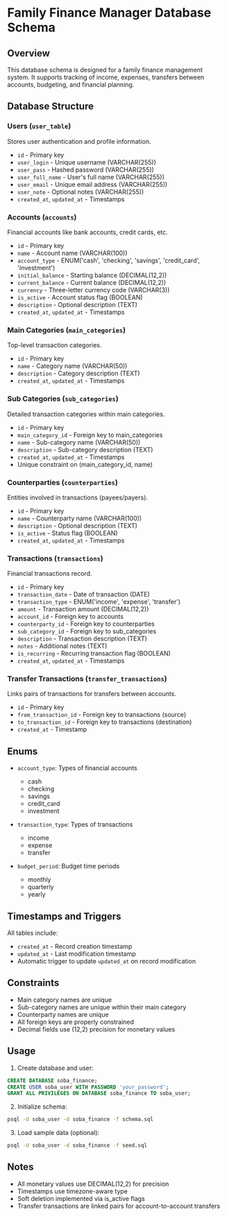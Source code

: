 # Family Finance Manager Database Schema

## Overview
This database schema is designed for a family finance management system. It supports tracking of income, expenses, transfers between accounts, budgeting, and financial planning.

## Database Structure

### Users (`user_table`)
Stores user authentication and profile information.
- `id` - Primary key
- `user_login` - Unique username (VARCHAR(255))
- `user_pass` - Hashed password (VARCHAR(255))
- `user_full_name` - User's full name (VARCHAR(255))
- `user_email` - Unique email address (VARCHAR(255))
- `user_note` - Optional notes (VARCHAR(255))
- `created_at`, `updated_at` - Timestamps

### Accounts (`accounts`)
Financial accounts like bank accounts, credit cards, etc.
- `id` - Primary key
- `name` - Account name (VARCHAR(100))
- `account_type` - ENUM('cash', 'checking', 'savings', 'credit_card', 'investment')
- `initial_balance` - Starting balance (DECIMAL(12,2))
- `current_balance` - Current balance (DECIMAL(12,2))
- `currency` - Three-letter currency code (VARCHAR(3))
- `is_active` - Account status flag (BOOLEAN)
- `description` - Optional description (TEXT)
- `created_at`, `updated_at` - Timestamps

### Main Categories (`main_categories`)
Top-level transaction categories.
- `id` - Primary key
- `name` - Category name (VARCHAR(50))
- `description` - Category description (TEXT)
- `created_at`, `updated_at` - Timestamps

### Sub Categories (`sub_categories`)
Detailed transaction categories within main categories.
- `id` - Primary key
- `main_category_id` - Foreign key to main_categories
- `name` - Sub-category name (VARCHAR(50))
- `description` - Sub-category description (TEXT)
- `created_at`, `updated_at` - Timestamps
- Unique constraint on (main_category_id, name)

### Counterparties (`counterparties`)
Entities involved in transactions (payees/payers).
- `id` - Primary key
- `name` - Counterparty name (VARCHAR(100))
- `description` - Optional description (TEXT)
- `is_active` - Status flag (BOOLEAN)
- `created_at`, `updated_at` - Timestamps

### Transactions (`transactions`)
Financial transactions record.
- `id` - Primary key
- `transaction_date` - Date of transaction (DATE)
- `transaction_type` - ENUM('income', 'expense', 'transfer')
- `amount` - Transaction amount (DECIMAL(12,2))
- `account_id` - Foreign key to accounts
- `counterparty_id` - Foreign key to counterparties
- `sub_category_id` - Foreign key to sub_categories
- `description` - Transaction description (TEXT)
- `notes` - Additional notes (TEXT)
- `is_recurring` - Recurring transaction flag (BOOLEAN)
- `created_at`, `updated_at` - Timestamps

### Transfer Transactions (`transfer_transactions`)
Links pairs of transactions for transfers between accounts.
- `id` - Primary key
- `from_transaction_id` - Foreign key to transactions (source)
- `to_transaction_id` - Foreign key to transactions (destination)
- `created_at` - Timestamp

## Enums
- `account_type`: Types of financial accounts
  - cash
  - checking
  - savings
  - credit_card
  - investment

- `transaction_type`: Types of transactions
  - income
  - expense
  - transfer

- `budget_period`: Budget time periods
  - monthly
  - quarterly
  - yearly

## Timestamps and Triggers
All tables include:
- `created_at` - Record creation timestamp
- `updated_at` - Last modification timestamp
- Automatic trigger to update `updated_at` on record modification

## Constraints
- Main category names are unique
- Sub-category names are unique within their main category
- Counterparty names are unique
- All foreign keys are properly constrained
- Decimal fields use (12,2) precision for monetary values

## Usage
1. Create database and user:
```sql
CREATE DATABASE soba_finance;
CREATE USER soba_user WITH PASSWORD 'your_password';
GRANT ALL PRIVILEGES ON DATABASE soba_finance TO soba_user;
```

2. Initialize schema:
```bash
psql -U soba_user -d soba_finance -f schema.sql
```

3. Load sample data (optional):
```bash
psql -U soba_user -d soba_finance -f seed.sql
```

## Notes
- All monetary values use DECIMAL(12,2) for precision
- Timestamps use timezone-aware type
- Soft deletion implemented via is_active flags
- Transfer transactions are linked pairs for account-to-account transfers 